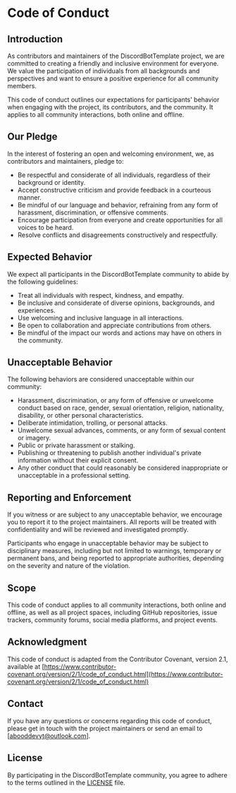 # Code of Conduct

## Introduction

As contributors and maintainers of the DiscordBotTemplate project, we are committed to creating a friendly and inclusive environment for everyone. We value the participation of individuals from all backgrounds and perspectives and want to ensure a positive experience for all community members.

This code of conduct outlines our expectations for participants' behavior when engaging with the project, its contributors, and the community. It applies to all community interactions, both online and offline.

## Our Pledge

In the interest of fostering an open and welcoming environment, we, as contributors and maintainers, pledge to:

- Be respectful and considerate of all individuals, regardless of their background or identity.
- Accept constructive criticism and provide feedback in a courteous manner.
- Be mindful of our language and behavior, refraining from any form of harassment, discrimination, or offensive comments.
- Encourage participation from everyone and create opportunities for all voices to be heard.
- Resolve conflicts and disagreements constructively and respectfully.

## Expected Behavior

We expect all participants in the DiscordBotTemplate community to abide by the following guidelines:

- Treat all individuals with respect, kindness, and empathy.
- Be inclusive and considerate of diverse opinions, backgrounds, and experiences.
- Use welcoming and inclusive language in all interactions.
- Be open to collaboration and appreciate contributions from others.
- Be mindful of the impact our words and actions may have on others in the community.

## Unacceptable Behavior

The following behaviors are considered unacceptable within our community:

- Harassment, discrimination, or any form of offensive or unwelcome conduct based on race, gender, sexual orientation, religion, nationality, disability, or other personal characteristics.
- Deliberate intimidation, trolling, or personal attacks.
- Unwelcome sexual advances, comments, or any form of sexual content or imagery.
- Public or private harassment or stalking.
- Publishing or threatening to publish another individual's private information without their explicit consent.
- Any other conduct that could reasonably be considered inappropriate or unacceptable in a professional setting.

## Reporting and Enforcement

If you witness or are subject to any unacceptable behavior, we encourage you to report it to the project maintainers. All reports will be treated with confidentiality and will be reviewed and investigated promptly.

Participants who engage in unacceptable behavior may be subject to disciplinary measures, including but not limited to warnings, temporary or permanent bans, and being reported to appropriate authorities, depending on the severity and nature of the violation.

## Scope

This code of conduct applies to all community interactions, both online and offline, as well as all project spaces, including GitHub repositories, issue trackers, community forums, social media platforms, and project events.

## Acknowledgment

This code of conduct is adapted from the Contributor Covenant, version 2.1, available at [https://www.contributor-covenant.org/version/2/1/code_of_conduct.html](https://www.contributor-covenant.org/version/2/1/code_of_conduct.html)

## Contact

If you have any questions or concerns regarding this code of conduct, please get in touch with the project maintainers or send an email to [abooddevyt@outlook.com].

## License

By participating in the DiscordBotTemplate community, you agree to adhere to the terms outlined in the [LICENSE](LICENSE) file.

